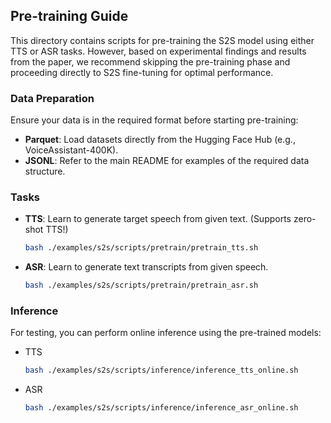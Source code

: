 ## Pre-training Guide

This directory contains scripts for pre-training the S2S model using either TTS or ASR tasks. However, based on experimental findings and results from the paper, we recommend skipping the pre-training phase and proceeding directly to S2S fine-tuning for optimal performance.

### Data Preparation
Ensure your data is in the required format before starting pre-training:
- **Parquet**: Load datasets directly from the Hugging Face Hub (e.g., VoiceAssistant-400K).
- **JSONL**: Refer to the main README for examples of the required data structure.

### Tasks
- **TTS**: Learn to generate target speech from given text. (Supports zero-shot TTS!)
  ```bash
  bash ./examples/s2s/scripts/pretrain/pretrain_tts.sh
  ```

- **ASR**: Learn to generate text transcripts from given speech.
  ```bash
  bash ./examples/s2s/scripts/pretrain/pretrain_asr.sh
  ```

### Inference

For testing, you can perform online inference using the pre-trained models:
- TTS
  ```bash
  bash ./examples/s2s/scripts/inference/inference_tts_online.sh
  ```
- ASR
  ```bash
  bash ./examples/s2s/scripts/inference/inference_asr_online.sh
  ```
